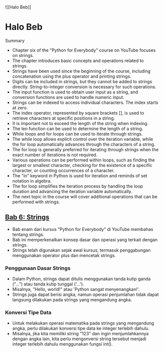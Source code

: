![[Halo Beb]]



# Halo Beb 
Summary

- Chapter six of the "Python for Everybody" course on YouTube focuses on strings.
- The chapter introduces basic concepts and operations related to strings.
- Strings have been used since the beginning of the course, including concatenation using the plus operator and printing strings.
- Digits can be included in strings, but they cannot be added to strings directly. String-to-integer conversion is necessary for such operations.
- The input function is used to obtain user input as a string, and conversion functions are used to handle numeric input.
- Strings can be indexed to access individual characters. The index starts at zero.
- The index operator, represented by square brackets [], is used to retrieve characters at specific positions in a string.
- It is important not to exceed the length of the string when indexing.
- The len function can be used to determine the length of a string.
- While loops and for loops can be used to iterate through strings.
- The while loop allows explicit control over the iteration variable, while the for loop automatically advances through the characters of a string.
- The for loop is generally preferred for iterating through strings when the exact number of iterations is not required.
- Various operations can be performed within loops, such as finding the largest or smallest character, checking for the existence of a specific character, or counting occurrences of a character.
- The "in" keyword in Python is used for iteration and reminds of set notation in algebra.
- The for loop simplifies the iteration process by handling the loop duration and advancing the iteration variable automatically.
- The next topic in the course will cover additional operations that can be performed with strings.

## [Bab 6: Strings](https://www.youtube.com/watch?v=8DvywoWv6fI&t=10719s)

- Bab enam dari kursus "Python for Everybody" di YouTube membahas tentang strings.
- Bab ini memperkenalkan konsep dasar dan operasi yang terkait dengan strings.
- Strings telah digunakan sejak awal kursus, termasuk penggabungan menggunakan operator plus dan mencetak strings.

### Penggunaan Dasar Strings
- Dalam Python, strings dapat ditulis menggunakan tanda kutip ganda ("...") atau tanda kutip tunggal ('...').
- Misalnya, "Hello, world!" atau 'Python sangat menyenangkan!'.
- Strings juga dapat berisi angka, namun operasi penjumlahan tidak dapat langsung dilakukan pada strings yang mengandung angka.

### Konversi Tipe Data
- Untuk melakukan operasi matematika pada strings yang mengandung angka, perlu dilakukan konversi tipe data ke integer terlebih dahulu.
- Misalnya, jika kita memiliki string "123" dan ingin menjumlahkannya dengan angka lain, kita perlu mengonversi string tersebut menjadi integer terlebih dahulu menggunakan fungsi int().